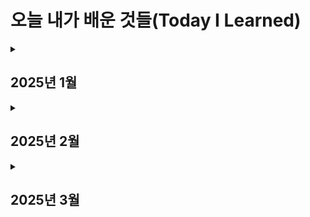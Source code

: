 # 오늘 내가 배운 것들(Today I Learned)

<details>
  <summary><h2>2025년 1월</h3></summary>
  <div>
    <details>
      <summary><h3>[1월 셋째주, 1주차] : CS기초, CLI, 멀티스레드</h4></summary>
      <div>
        25.01.14 파이썬 프로그래밍 (<a href="https://github.com/stupidyoh/noah-til/blob/main/2025/Jan/2025-01-14.md">상세 내역 링크</a>)<br><br>
        25.01.15 CLI 프로그램 (<a href="https://github.com/stupidyoh/noah-til/blob/main/2025/Jan/2025-01-15.md">상세 내역 링크</a>)<br><br>
        25.01.16 멀티스레드 (<a href="https://github.com/stupidyoh/noah-til/blob/main/2025/Jan/2025-01-16.md">상세 내역 링크</a>)<br><br>
        25.01.17 딥다이브 (<a href="https://github.com/stupidyoh/noah-til/blob/main/2025/Jan/2025-01-17.md">상세 내역 링크</a>)
      </div>
    </details>
    <details>
      <summary><h3>[1월 넷째주, 1.5주차] : Git, JavaScript, 웹</h4></summary>
      <div>
        25.01.29 Git (<a href="https://github.com/stupidyoh/noah-til/blob/main/2025/Jan/2025-01-29.md">상세 내역 링크</a>)<br><br>
        25.01.31 JavaScript 기초 (<a href="https://github.com/stupidyoh/noah-til/blob/main/2025/Jan/2025-01-31.md">상세 내역 링크</a>)<br><br>
        25.02.01 웹 기초 (<a href="https://github.com/stupidyoh/noah-til/blob/main/2025/Feb/2025-02-01.md">상세 내역 링크</a>)
      </div>
    </details>
  </div>
</details>

<details>
  <summary><h2>2025년 2월</h3></summary>
  <div>
    <details>
      <summary><h3>[2월 첫째주, 2주차] : 데이터분석</h4></summary>
      <div>
        25.02.03 1주차 과제/딥다이브 코멘트 (<a href="https://github.com/stupidyoh/noah-til/blob/main/2025/Feb/2025-02-03.md">상세 내역 링크</a>)<br><br>
        25.02.04 NumPy, Pandas (<a href="https://github.com/stupidyoh/noah-til/blob/main/2025/Feb/2025-02-04.md">상세 내역 링크</a>)<br><br>
        25.02.05 NumPy Doc (<a href="https://github.com/stupidyoh/noah-til/blob/main/2025/Feb/2025-02-05.md">상세 내역 링크</a>)<br><br>
        25.02.06 Pandas Doc (<a href="https://github.com/stupidyoh/noah-til/blob/main/2025/Feb/2025-02-06.md">상세 내역 링크</a>)<br><br>
        25.02.07 딥다이브 (<a href="https://github.com/stupidyoh/noah-til/blob/main/2025/Feb/2025-02-07.md">상세 내역 링크</a>)<br><br>
        25.02.08 선형대수 (<a href="https://github.com/stupidyoh/noah-til/blob/main/2025/Feb/2025-02-08.md">상세 내역 링크</a>)
      </div>
    </details>
    <details>
      <summary><h3>[2월 둘째주, 3주차] : 데이터시각화</h4></summary>
      <div>
        25.02.10 데이터시각화 (<a href="https://github.com/stupidyoh/noah-til/blob/main/2025/Feb/2025-02-10.md">상세 내역 링크</a>)<br><br>
        25.02.11 크램폴린IDE (<a href="https://github.com/stupidyoh/noah-til/blob/main/2025/Feb/2025-02-11.md">상세 내역 링크</a>)<br><br>
        25.02.12 SciPy 심화 - 정규분포 (<a href="https://github.com/stupidyoh/noah-til/blob/main/2025/Feb/2025-02-12.md">상세 내역 링크</a>)<br><br>
        25.02.13 SciPy 심화 - 가설검정 (<a href="https://github.com/stupidyoh/noah-til/blob/main/2025/Feb/2025-02-13.md">상세 내역 링크</a>)<br><br>
        25.02.14 딥다이브 (<a href="https://github.com/stupidyoh/noah-til/blob/main/2025/Feb/2025-02-14.md">상세 내역 링크</a>)<br><br>
        25.02.15 선형대수 - 선형변환 (<a href="https://github.com/stupidyoh/noah-til/blob/main/2025/Feb/2025-02-15.md">상세 내역 링크</a>)<br><br>
        25.02.17 다변수 미적분 (<a href="https://github.com/stupidyoh/noah-til/blob/main/2025/Feb/2025-02-17.md">상세 내역 링크</a>)
      </div>
    </details>
    <details>
      <summary><h3>[2월 셋째주, 4주차] : 머신러닝</h4></summary>
      <div>
        25.02.18 머신러닝 (<a href="https://github.com/stupidyoh/noah-til/blob/main/2025/Feb/2025-02-18.md">상세 내역 링크</a>)<br><br>
        25.02.19 머신러닝 심화 (<a href="https://github.com/stupidyoh/noah-til/blob/main/2025/Feb/2025-02-19.md">상세 내역 링크</a>)<br><br>
        25.02.20 API 서버 (<a href="https://github.com/stupidyoh/noah-til/blob/main/2025/Feb/2025-02-20.md">상세 내역 링크</a>)<br><br>
        25.02.21 딥다이브 (<a href="https://github.com/stupidyoh/noah-til/blob/main/2025/Feb/2025-02-21.md">상세 내역 링크</a>)<br><br>
        25.02.22 LLM API 서버 (<a href="https://github.com/stupidyoh/noah-til/blob/main/2025/Feb/2025-02-22.md">상세 내역 링크</a>)
      </div>
    </details>
    <details>
      <summary><h3>[2월 넷째주, 5주차] : 딥러닝 기초 및 해커톤</h4></summary>
      <div>
        25.02.24 딥러닝 (<a href="https://github.com/stupidyoh/noah-til/blob/main/2025/Feb/2025-02-24.md">상세 내역 링크</a>)<br><br>
        25.02.25 ~ 25.02.28 해커톤 (<a href="https://github.com/stupidyoh/noah-til/blob/main/2025/Feb/2025-02-28.md">상세 내역 링크</a>)
      </div>
    </details>
  </div>
</details>

<details>
  <summary><h2>2025년 3월</h3></summary>
  <div>
    <details>
      <summary><h3>[3월 첫째주, 6주차] : 딥러닝 기초2</h4></summary>
      <div>
        25.03.04 딥러닝 (<a href="https://github.com/stupidyoh/noah-til/blob/main/2025/Mar/2025-03-04.md">상세 내역 링크</a>)<br><br>
        25.03.05 딥러닝 (<a href="https://github.com/stupidyoh/noah-til/blob/main/2025/Mar/2025-03-05.md">상세 내역 링크</a>)<br><br>
        25.03.06 딥러닝 심화2 (<a href="https://github.com/stupidyoh/noah-til/blob/main/2025/Mar/2025-03-06.md">상세 내역 링크</a>)<br><br>
        25.03.08 Streamlit (<a href="https://github.com/stupidyoh/noah-til/blob/main/2025/Mar/2025-03-08.md">상세 내역 링크</a>)
      </div>
    </details>
    <details>
      <summary><h3>[3월 둘째주, 7주차] : 생성형 AI</h4></summary>
      <div>
        25.03.10 생성형AI (<a href="https://github.com/stupidyoh/noah-til/blob/main/2025/Mar/2025-03-10.md">상세 내역 링크</a>)<br><br>
        25.03.11 생성형AI2 (<a href="https://github.com/stupidyoh/noah-til/blob/main/2025/Mar/2025-03-11.md">상세 내역 링크</a>)
      </div>
    </details>
    <details>
      <summary><h3>[3월 셋째주, 8주차] : 데이터 활용 및 구현</h4></summary>
      <div>
        25.03.17 데이터베이스 (<a href="https://github.com/stupidyoh/noah-til/blob/main/2025/Mar/2025-03-17.md">상세 내역 링크</a>)<br><br>
        25.03.18 데이터베이스2 (<a href="https://github.com/stupidyoh/noah-til/blob/main/2025/Mar/2025-03-18.md">상세 내역 링크</a>)<br><br>
        25.03.19 데이터베이스3 (<a href="https://github.com/stupidyoh/noah-til/blob/main/2025/Mar/2025-03-19.md">상세 내역 링크</a>)<br><br>
        25.03.20 데이터베이스4 (<a href="https://github.com/stupidyoh/noah-til/blob/main/2025/Mar/2025-03-20.md">상세 내역 링크</a>)<br><br>
        25.03.21 딥다이브 (<a href="https://github.com/stupidyoh/noah-til/blob/main/2025/Mar/2025-03-21.md">상세 내역 링크</a>)<br><br>
        25.03.22 데이터베이스5 (<a href="https://github.com/stupidyoh/noah-til/blob/main/2025/Mar/2025-03-22.md">상세 내역 링크</a>)
      </div>
    </details>
    <details>
      <summary><h3>[3월 넷째주, 9주차] : 개인 프로젝트</h4></summary>
      <div>
        25.03.24 개인프로젝트 중간 발표 (<a href="https://github.com/stupidyoh/noah-til/blob/main/2025/Mar/2025-03-24.md">상세 내역 링크</a>)<br><br>
        25.03.25 개인프로젝트 (<a href="https://github.com/stupidyoh/noah-til/blob/main/2025/Mar/2025-03-25.md">상세 내역 링크</a>)<br><br>
        25.03.26 개인프로젝트 (<a href="https://github.com/stupidyoh/noah-til/blob/main/2025/Mar/2025-03-26.md">상세 내역 링크</a>)<br><br>
        25.03.27 개인프로젝트 (<a href="https://github.com/stupidyoh/noah-til/blob/main/2025/Mar/2025-03-27.md">상세 내역 링크</a>)<br><br>
        25.03.28 개인프로젝트 (<a href="https://github.com/stupidyoh/noah-til/blob/main/2025/Mar/2025-03-28.md">상세 내역 링크</a>)
      </div>
    </details>
  </div>
</details>
